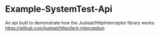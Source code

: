 ﻿# Example-SystemTest-Api
An api built to demonstrate how the Justeat/HttpInterceptor library works: https://github.com/justeat/httpclient-interception

